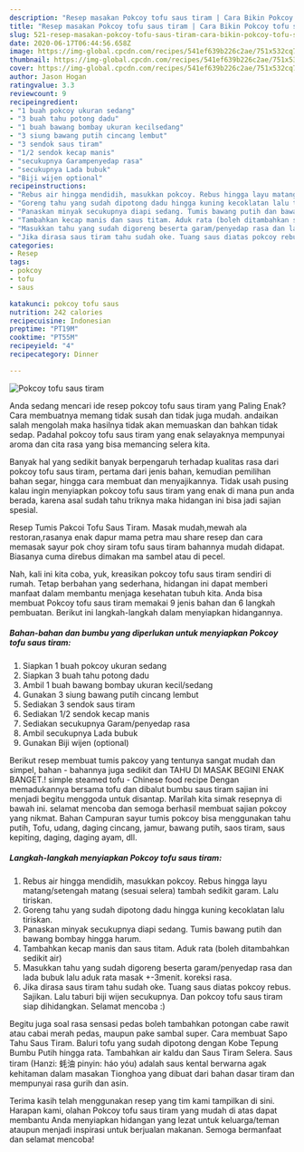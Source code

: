 ```yaml
---
description: "Resep masakan Pokcoy tofu saus tiram | Cara Bikin Pokcoy tofu saus tiram Yang Sempurna"
title: "Resep masakan Pokcoy tofu saus tiram | Cara Bikin Pokcoy tofu saus tiram Yang Sempurna"
slug: 521-resep-masakan-pokcoy-tofu-saus-tiram-cara-bikin-pokcoy-tofu-saus-tiram-yang-sempurna
date: 2020-06-17T06:44:56.658Z
image: https://img-global.cpcdn.com/recipes/541ef639b226c2ae/751x532cq70/pokcoy-tofu-saus-tiram-foto-resep-utama.jpg
thumbnail: https://img-global.cpcdn.com/recipes/541ef639b226c2ae/751x532cq70/pokcoy-tofu-saus-tiram-foto-resep-utama.jpg
cover: https://img-global.cpcdn.com/recipes/541ef639b226c2ae/751x532cq70/pokcoy-tofu-saus-tiram-foto-resep-utama.jpg
author: Jason Hogan
ratingvalue: 3.3
reviewcount: 9
recipeingredient:
- "1 buah pokcoy ukuran sedang"
- "3 buah tahu potong dadu"
- "1 buah bawang bombay ukuran kecilsedang"
- "3 siung bawang putih cincang lembut"
- "3 sendok saus tiram"
- "1/2 sendok kecap manis"
- "secukupnya Garampenyedap rasa"
- "secukupnya Lada bubuk"
- "Biji wijen optional"
recipeinstructions:
- "Rebus air hingga mendidih, masukkan pokcoy. Rebus hingga layu matang/setengah matang (sesuai selera) tambah sedikit garam. Lalu tiriskan."
- "Goreng tahu yang sudah dipotong dadu hingga kuning kecoklatan lalu tiriskan."
- "Panaskan minyak secukupnya diapi sedang. Tumis bawang putih dan bawang bombay hingga harum."
- "Tambahkan kecap manis dan saus titam. Aduk rata (boleh ditambahkan sedikit air)"
- "Masukkan tahu yang sudah digoreng beserta garam/penyedap rasa dan lada bubuk lalu aduk rata masak +-3menit. koreksi rasa."
- "Jika dirasa saus tiram tahu sudah oke. Tuang saus diatas pokcoy rebus. Sajikan. Lalu taburi biji wijen secukupnya. Dan pokcoy tofu saus tiram siap dihidangkan. Selamat mencoba :)"
categories:
- Resep
tags:
- pokcoy
- tofu
- saus

katakunci: pokcoy tofu saus 
nutrition: 242 calories
recipecuisine: Indonesian
preptime: "PT19M"
cooktime: "PT55M"
recipeyield: "4"
recipecategory: Dinner

---
```



![Pokcoy tofu saus tiram](https://img-global.cpcdn.com/recipes/541ef639b226c2ae/751x532cq70/pokcoy-tofu-saus-tiram-foto-resep-utama.jpg)

Anda sedang mencari ide resep pokcoy tofu saus tiram yang Paling Enak? Cara membuatnya memang tidak susah dan tidak juga mudah. andaikan salah mengolah maka hasilnya tidak akan memuaskan dan bahkan tidak sedap. Padahal pokcoy tofu saus tiram yang enak selayaknya mempunyai aroma dan cita rasa yang bisa memancing selera kita.

Banyak hal yang sedikit banyak berpengaruh terhadap kualitas rasa dari pokcoy tofu saus tiram, pertama dari jenis bahan, kemudian pemilihan bahan segar, hingga cara membuat dan menyajikannya. Tidak usah pusing kalau ingin menyiapkan pokcoy tofu saus tiram yang enak di mana pun anda berada, karena asal sudah tahu triknya maka hidangan ini bisa jadi sajian spesial.

Resep Tumis Pakcoi Tofu Saus Tiram. Masak mudah,mewah ala restoran,rasanya enak dapur mama petra mau share resep dan cara memasak sayur pok choy siram tofu saus tiram bahannya mudah didapat. Biasanya cuma direbus dimakan ma sambel atau di pecel.


Nah, kali ini kita coba, yuk, kreasikan pokcoy tofu saus tiram sendiri di rumah. Tetap berbahan yang sederhana, hidangan ini dapat memberi manfaat dalam membantu menjaga kesehatan tubuh kita. Anda bisa membuat Pokcoy tofu saus tiram memakai 9 jenis bahan dan 6 langkah pembuatan. Berikut ini langkah-langkah dalam menyiapkan hidangannya.

<!--inarticleads1-->

##### Bahan-bahan dan bumbu yang diperlukan untuk menyiapkan Pokcoy tofu saus tiram:

1. Siapkan 1 buah pokcoy ukuran sedang
1. Siapkan 3 buah tahu potong dadu
1. Ambil 1 buah bawang bombay ukuran kecil/sedang
1. Gunakan 3 siung bawang putih cincang lembut
1. Sediakan 3 sendok saus tiram
1. Sediakan 1/2 sendok kecap manis
1. Sediakan secukupnya Garam/penyedap rasa
1. Ambil secukupnya Lada bubuk
1. Gunakan Biji wijen (optional)


Berikut resep membuat tumis pakcoy yang tentunya sangat mudah dan simpel, bahan - bahannya juga sedikit dan TAHU DI MASAK BEGINI ENAK BANGET.! simple steamed tofu - Chinese food recipe Dengan memadukannya bersama tofu dan dibalut bumbu saus tiram sajian ini menjadi begitu menggoda untuk disantap. Marilah kita simak resepnya di bawah ini. selamat mencoba dan semoga berhasil membuat sajian pokcoy yang nikmat. Bahan Campuran sayur tumis pokcoy bisa menggunakan tahu putih, Tofu, udang, daging cincang, jamur, bawang putih, saos tiram, saus kepiting, daging, daging ayam, dll. 

<!--inarticleads2-->

##### Langkah-langkah menyiapkan Pokcoy tofu saus tiram:

1. Rebus air hingga mendidih, masukkan pokcoy. Rebus hingga layu matang/setengah matang (sesuai selera) tambah sedikit garam. Lalu tiriskan.
1. Goreng tahu yang sudah dipotong dadu hingga kuning kecoklatan lalu tiriskan.
1. Panaskan minyak secukupnya diapi sedang. Tumis bawang putih dan bawang bombay hingga harum.
1. Tambahkan kecap manis dan saus titam. Aduk rata (boleh ditambahkan sedikit air)
1. Masukkan tahu yang sudah digoreng beserta garam/penyedap rasa dan lada bubuk lalu aduk rata masak +-3menit. koreksi rasa.
1. Jika dirasa saus tiram tahu sudah oke. Tuang saus diatas pokcoy rebus. Sajikan. Lalu taburi biji wijen secukupnya. Dan pokcoy tofu saus tiram siap dihidangkan. Selamat mencoba :)


Begitu juga soal rasa sensasi pedas boleh tambahkan potongan cabe rawit atau cabai merah pedas, maupun pake sambal super. Cara membuat Sapo Tahu Saus Tiram. Baluri tofu yang sudah dipotong dengan Kobe Tepung Bumbu Putih hingga rata. Tambahkan air kaldu dan Saus Tiram Selera. Saus tiram (Hanzi: 蚝油 pinyin: háo yóu) adalah saus kental berwarna agak kehitaman dalam masakan Tionghoa yang dibuat dari bahan dasar tiram dan mempunyai rasa gurih dan asin. 

Terima kasih telah menggunakan resep yang tim kami tampilkan di sini. Harapan kami, olahan Pokcoy tofu saus tiram yang mudah di atas dapat membantu Anda menyiapkan hidangan yang lezat untuk keluarga/teman ataupun menjadi inspirasi untuk berjualan makanan. Semoga bermanfaat dan selamat mencoba!
